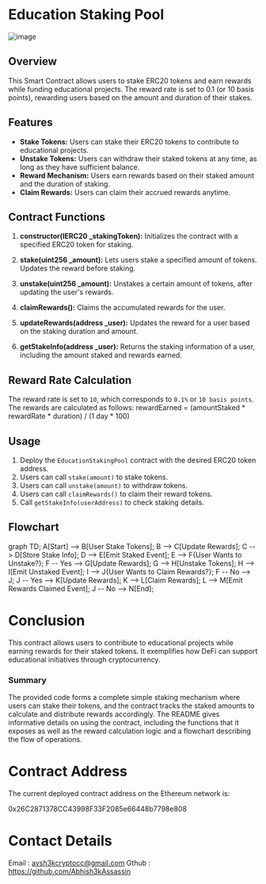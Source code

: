 # Education Staking Pool

![image](https://github.com/user-attachments/assets/62137f12-3506-4c8f-8aa2-cc6c94d143e0)

## Overview

This Smart Contract allows users to stake ERC20 tokens and earn rewards while funding educational projects. The reward rate is set to 0.1 (or 10 basis points), rewarding users based on the amount and duration of their stakes.

## Features

- **Stake Tokens:** Users can stake their ERC20 tokens to contribute to educational projects.
- **Unstake Tokens:** Users can withdraw their staked tokens at any time, as long as they have sufficient balance.
- **Reward Mechanism:** Users earn rewards based on their staked amount and the duration of staking.
- **Claim Rewards:** Users can claim their accrued rewards anytime.

## Contract Functions

1. **constructor(IERC20 _stakingToken):** Initializes the contract with a specified ERC20 token for staking.
  
2. **stake(uint256 _amount):** Lets users stake a specified amount of tokens. Updates the reward before staking.

3. **unstake(uint256 _amount):** Unstakes a certain amount of tokens, after updating the user's rewards.

4. **claimRewards():** Claims the accumulated rewards for the user.

5. **updateRewards(address _user):** Updates the reward for a user based on the staking duration and amount.

6. **getStakeInfo(address _user):** Returns the staking information of a user, including the amount staked and rewards earned.

## Reward Rate Calculation

The reward rate is set to `10`, which corresponds to `0.1%` or `10 basis points`. The rewards are calculated as follows:
rewardEarned = (amountStaked * rewardRate * duration) / (1 day * 100)


## Usage

1. Deploy the `EducationStakingPool` contract with the desired ERC20 token address.
2. Users can call `stake(amount)` to stake tokens.
3. Users can call `unstake(amount)` to withdraw tokens.
4. Users can call `claimRewards()` to claim their reward tokens.
5. Call `getStakeInfo(userAddress)` to check staking details.

## Flowchart


graph TD;
    A[Start] --> B[User Stake Tokens];
    B --> C[Update Rewards];
    C --> D[Store Stake Info];
    D --> E[Emit Staked Event];
    E --> F{User Wants to Unstake?};
    F -- Yes --> G[Update Rewards];
    G --> H[Unstake Tokens];
    H --> I[Emit Unstaked Event];
    I --> J{User Wants to Claim Rewards?};
    F -- No --> J;
    J -- Yes --> K[Update Rewards];
    K --> L[Claim Rewards];
    L --> M[Emit Rewards Claimed Event];
    J -- No --> N[End];

# Conclusion
This contract allows users to contribute to educational projects while earning rewards for their staked tokens. It exemplifies how DeFi can support educational initiatives through cryptocurrency.


### Summary

The provided code forms a complete simple staking mechanism where users can stake their tokens, and the contract tracks the staked amounts to calculate and distribute rewards accordingly. The README gives informative details on using the contract, including the functions that it exposes as well as the reward calculation logic and a flowchart describing the flow of operations.

# Contract Address
The current deployed contract address on the Ethereum network is:

0x26C2871378CC43998F33F2085e66448b7798e808
 
# Contact Details

Email : avsh3kcryptocc@gmail.com
Gthub : https://github.com/Abhish3kAssassin
